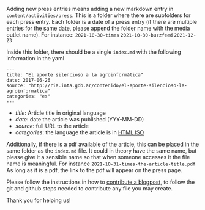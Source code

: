 Adding new press entries means adding a new markdown entry in `content/activities/press`.
This is a folder where there are subfolders for each press entry. 
Each folder is a date of a press entry (if there are multiple entries for the same date, please append the folder name with the media outlet name).
For instance: `2021-10-30-times` `2021-10-30-buzzfeed` `2021-12-23`

Inside this folder, there should be a single `index.md` with the following information in the yaml

```
---
title: "El aporte silencioso a la agroinformática"
date: 2017-06-26
source: "http://ria.inta.gob.ar/contenido/el-aporte-silencioso-la-agroinformatica"
categories: "es"
---
```

 - *title*: Article title in original language
 - *date*: date the article was published (YYY-MM-DD)
 - *source*: full URL to the article
 - *categories*: the language the article is in [HTML ISO](https://www.w3schools.com/tags/ref_language_codes.asp)

Additionally, if there is a pdf available of the article, this can be placed in the same folder as the `index.md` file. It could in theory have the same name, but please give it a sensible name so that when someone accesses it the file name is meaningful. 
For instance `2021-10-31-times-the-article-title.pdf` 
As long as it is a pdf, the link to the pdf will appear on the press page.

Please follow the instructions in how to [contribute a blogpost](https://github.com/rladies/website/wiki/Adding-a-new-blog-entry-or-translation), to follow the git and github steps needed to contribute any file you may create.

Thank you for helping us!